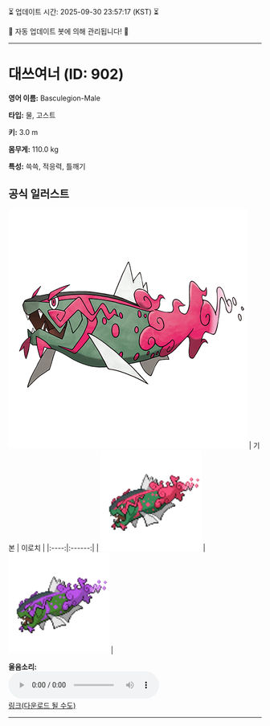 
⏳ 업데이트 시간: 2025-09-30 23:57:17 (KST) ⏳

🤖 자동 업데이트 봇에 의해 관리됩니다! 🤖

---

# 대쓰여너 (ID: 902)
**영어 이름:** Basculegion-Male

**타입:** 물, 고스트

**키:** 3.0 m

**몸무게:** 110.0 kg

**특성:** 쓱쓱, 적응력, 틀깨기

## 공식 일러스트
![](https://raw.githubusercontent.com/PokeAPI/sprites/master/sprites/pokemon/other/official-artwork/902.png)
| 기본 | 이로치 |
|:----:|:------:|
| <img src="https://raw.githubusercontent.com/PokeAPI/sprites/master/sprites/pokemon/902.png" width="200"> | <img src="https://raw.githubusercontent.com/PokeAPI/sprites/master/sprites/pokemon/shiny/902.png" width="200"> |

**울음소리:**<br><audio controls src="https://raw.githubusercontent.com/PokeAPI/cries/main/cries/pokemon/latest/902.ogg"></audio><br> [링크(다운로드 될 수도)](https://raw.githubusercontent.com/PokeAPI/cries/main/cries/pokemon/latest/902.ogg)


---
